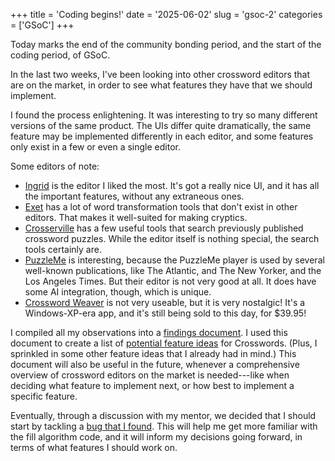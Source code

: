 +++
title      = 'Coding begins!'
date       = '2025-06-02'
slug       = 'gsoc-2'
categories = ['GSoC']
+++


Today marks the end of the community bonding period, and the start of the coding period, of GSoC.

In the last two weeks, I've been looking into other crossword editors that are on the market, in order to see what features they have that we should implement.

I found the process enlightening. It was interesting to try so many different versions of the same product. The UIs differ quite dramatically, the same feature may be implemented differently in each editor, and some features only exist in a few or even a single editor.

Some editors of note:
* [Ingrid](https://ingrid.cx/) is the editor I liked the most. It's got a really nice UI, and it has all the important features, without any extraneous ones.
* [Exet](https://viresh-ratnakar.github.io/exet.html) has a lot of word transformation tools that don't exist in other editors. That makes it well-suited for making cryptics.
* [Crosserville](https://www.crosserville.com/) has a few useful tools that search previously published crossword puzzles. While the editor itself is nothing special, the search tools certainly are.
* [PuzzleMe](https://puzzleme.amuselabs.com/pmm/puzzle-create) is interesting, because the PuzzleMe player is used by several well-known publications, like The Atlantic, and The New Yorker, and the Los Angeles Times. But their editor is not very good at all. It does have some AI integration, though, which is unique.
* [Crossword Weaver](https://www.crosswordweaver.com/index.html) is not very useable, but it is very nostalgic! It's a Windows-XP-era app, and it's still being sold to this day, for $39.95!

I compiled all my observations into a [findings document](https://pad.gnome.org/s/aGYPwTen5). I used this document to create a list of [potential feature ideas](https://pad.gnome.org/s/dxgb8XiY4) for Crosswords. (Plus, I sprinkled in some other feature ideas that I already had in mind.) This document will also be useful in the future, whenever a comprehensive overview of crossword editors on the market is needed---like when deciding what feature to implement next, or how best to implement a specific feature.

Eventually, through a discussion with my mentor, we decided that I should start by tackling a [bug that I found](https://gitlab.gnome.org/jrb/crosswords/-/issues/269). This will help me get more familiar with the fill algorithm code, and it will inform my decisions going forward, in terms of what features I should work on.